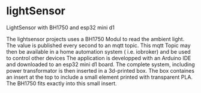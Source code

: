# lightSensor
LightSensor with BH1750 and esp32 mini d1

The lightsensor projects uses a BH1750 Modul to read the ambient light.
The value is published every second to an mqtt topic.
This mqtt Topic may then be available in a home automation system ( i.e. iobroker) and be used to control other devices
The application is developped with an Arduino IDE and downloaded to an esp32 mini d1 board.
The complete system, including power transformator is then inserted in a 3d-printed box.
The box containes an insert at the top to include a small element printed with transparent PLA. The BH1750 fits  exactly into this small insert.


